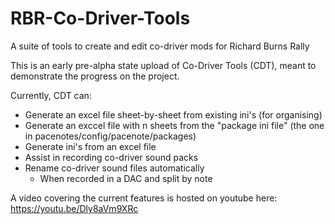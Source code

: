 # RBR-Co-Driver-Tools
A suite of tools to create and edit co-driver mods for Richard Burns Rally


This is an early pre-alpha state upload of Co-Driver Tools (CDT), meant to demonstrate the progress on the project.

Currently, CDT can:
- Generate an excel file sheet-by-sheet from existing ini's (for organising)
- Generate an exccel file with n sheets from the "package ini file" (the one in pacenotes/config/pacenote/packages)
- Generate ini's from an excel file
- Assist in recording co-driver sound packs
- Rename co-driver sound files automatically
  - When recorded in a DAC and split by note

 A video covering the current features is hosted on youtube here:
https://youtu.be/Dly8aVm9XRc
